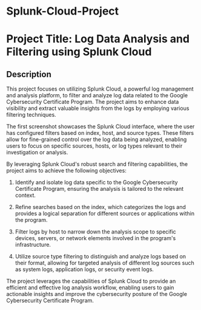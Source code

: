 # Splunk-Cloud-Project

# Project Title: Log Data Analysis and Filtering using Splunk Cloud

## Description

This project focuses on utilizing Splunk Cloud, a powerful log management and analysis platform, to filter and analyze log data related to the Google Cybersecurity Certificate Program. The project aims to enhance data visibility and extract valuable insights from the logs by employing various filtering techniques.

The first screenshot showcases the Splunk Cloud interface, where the user has configured filters based on index, host, and source types. These filters allow for fine-grained control over the log data being analyzed, enabling users to focus on specific sources, hosts, or log types relevant to their investigation or analysis.

By leveraging Splunk Cloud's robust search and filtering capabilities, the project aims to achieve the following objectives:



1. Identify and isolate log data specific to the Google Cybersecurity Certificate Program, ensuring the analysis is tailored to the relevant context.






2. Refine searches based on the index, which categorizes the logs and provides a logical separation for different sources or applications within the program.





3. Filter logs by host to narrow down the analysis scope to specific devices, servers, or network elements involved in the program's infrastructure.





4. Utilize source type filtering to distinguish and analyze logs based on their format, allowing for targeted analysis of different log sources such as system logs, application logs, or security event logs.





The project leverages the capabilities of Splunk Cloud to provide an efficient and effective log analysis workflow, enabling users to gain actionable insights and improve the cybersecurity posture of the Google Cybersecurity Certificate Program.
